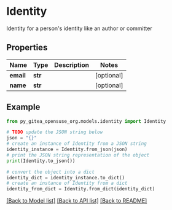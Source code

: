 # Identity

Identity for a person's identity like an author or committer

## Properties

Name | Type | Description | Notes
------------ | ------------- | ------------- | -------------
**email** | **str** |  | [optional] 
**name** | **str** |  | [optional] 

## Example

```python
from py_gitea_opensuse_org.models.identity import Identity

# TODO update the JSON string below
json = "{}"
# create an instance of Identity from a JSON string
identity_instance = Identity.from_json(json)
# print the JSON string representation of the object
print(Identity.to_json())

# convert the object into a dict
identity_dict = identity_instance.to_dict()
# create an instance of Identity from a dict
identity_from_dict = Identity.from_dict(identity_dict)
```
[[Back to Model list]](../README.md#documentation-for-models) [[Back to API list]](../README.md#documentation-for-api-endpoints) [[Back to README]](../README.md)


